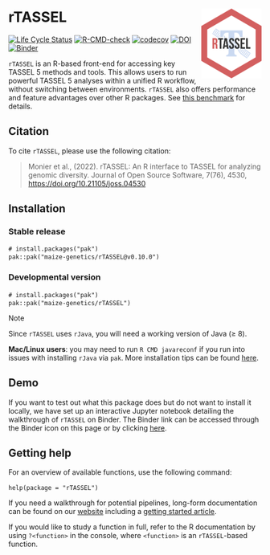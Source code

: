 # rTASSEL <img src="man/figures/logo.png" align="right" width="120" />

[![Life Cycle Status](https://img.shields.io/badge/lifecycle-maturing-blue.svg)](https://www.tidyverse.org/lifecycle/#maturing) [![R-CMD-check](https://github.com/maize-genetics/rTASSEL/actions/workflows/check-standard.yaml/badge.svg)](https://github.com/maize-genetics/rTASSEL/actions/workflows/check-standard.yaml) [![codecov](https://codecov.io/gh/maize-genetics/rTASSEL/branch/master/graph/badge.svg?token=4D0JSKT0UC)](https://codecov.io/gh/maize-genetics/rTASSEL) [![DOI](https://joss.theoj.org/papers/10.21105/joss.04530/status.svg)](https://doi.org/10.21105/joss.04530) [![Binder](https://mybinder.org/badge_logo.svg)](https://mybinder.org/v2/gh/btmonier/rTASSEL_sandbox/HEAD?labpath=getting_started.ipynb) 

`rTASSEL` is an R-based front-end for accessing key TASSEL 5 methods and tools.
This allows users to run powerful TASSEL 5 analyses within a unified R workflow,
without switching between environments. `rTASSEL` also offers performance and
feature advantages over other R packages. See [this benchmark](https://maize-genetics.github.io/rTASSEL/articles/rtassel_benchmarks.html)
for details.


## Citation
To cite `rTASSEL`, please use the following citation:

> Monier et al., (2022). rTASSEL: An R interface to TASSEL for analyzing 
> genomic diversity. Journal of Open Source Software, 7(76), 4530, 
> https://doi.org/10.21105/joss.04530


## Installation

### Stable release
```{r}
# install.packages("pak")
pak::pak("maize-genetics/rTASSEL@v0.10.0")
```

### Developmental version
```{r}
# install.packages("pak")
pak::pak("maize-genetics/rTASSEL")
```

> [!NOTE]  
> Since `rTASSEL` uses `rJava`, you will need a working version of Java 
> ($\geq$ 8). 
>
> **Mac/Linux users**: you may need to run `R CMD javareconf` if
> you run into issues with installing `rJava` via `pak`. More installation tips
> can be found [here](https://rtassel.maizegenetics.net/articles/rtassel_installation.html).


## Demo
If you want to test out what this package does but do not want to install it 
locally, we have set up an interactive Jupyter notebook detailing the
walkthrough of `rTASSEL` on Binder. The Binder link can be accessed through
the Binder icon on this page or by clicking 
[here](https://mybinder.org/v2/gh/btmonier/rTASSEL_sandbox/HEAD?labpath=getting_started.ipynb).


## Getting help
For an overview of available functions, use the following command:

```
help(package = "rTASSEL")
```

If you need a walkthrough for potential pipelines, long-form documentation can 
be found on our [website](https://rtassel.maizegenetics.net) including
a [getting started article](https://rtassel.maizegenetics.net/articles/rTASSEL.html).

If you would like to study a function in full, refer to the R documentation
by using `?<function>` in the console, where `<function>` is an
`rTASSEL`-based function.


